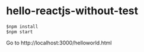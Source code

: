 # hello-reactjs-without-test

```
$npm install
$npm start
```

Go to http://localhost:3000/helloworld.html
